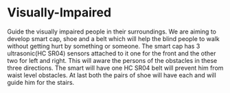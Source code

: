 # Visually-Impaired
Guide the visually impaired people in their surroundings.
We are aiming to develop smart cap, shoe and a belt which will help the blind people to walk without getting hurt by something or someone.
The smart cap has 3 ultrasonic(HC SR04) sensors attached to it one for the front and the other two for left and right. This will aware the persons of the obstacles in these three directions.
The smart will have one HC SR04 belt will prevent him from waist level obstacles.
At last both the pairs of shoe will have each and will guide him for the stairs.
